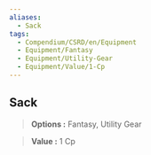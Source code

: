 ```yaml
---
aliases:
  - Sack
tags:
  - Compendium/CSRD/en/Equipment
  - Equipment/Fantasy
  - Equipment/Utility-Gear
  - Equipment/Value/1-Cp
---
```

  
    
## Sack    
    
>    
> **Options :** Fantasy, Utility Gear    
> **Value :** 1 Cp